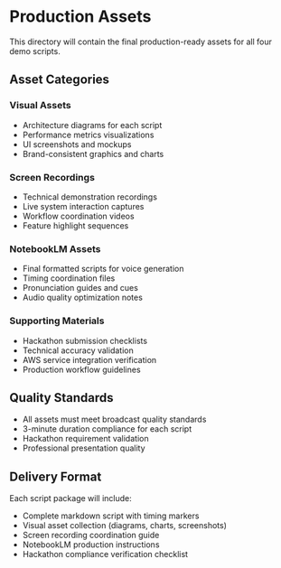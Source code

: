 # Production Assets

This directory will contain the final production-ready assets for all four demo scripts.

## Asset Categories

### Visual Assets
- Architecture diagrams for each script
- Performance metrics visualizations
- UI screenshots and mockups
- Brand-consistent graphics and charts

### Screen Recordings
- Technical demonstration recordings
- Live system interaction captures
- Workflow coordination videos
- Feature highlight sequences

### NotebookLM Assets
- Final formatted scripts for voice generation
- Timing coordination files
- Pronunciation guides and cues
- Audio quality optimization notes

### Supporting Materials
- Hackathon submission checklists
- Technical accuracy validation
- AWS service integration verification
- Production workflow guidelines

## Quality Standards
- All assets must meet broadcast quality standards
- 3-minute duration compliance for each script
- Hackathon requirement validation
- Professional presentation quality

## Delivery Format
Each script package will include:
- Complete markdown script with timing markers
- Visual asset collection (diagrams, charts, screenshots)
- Screen recording coordination guide
- NotebookLM production instructions
- Hackathon compliance verification checklist